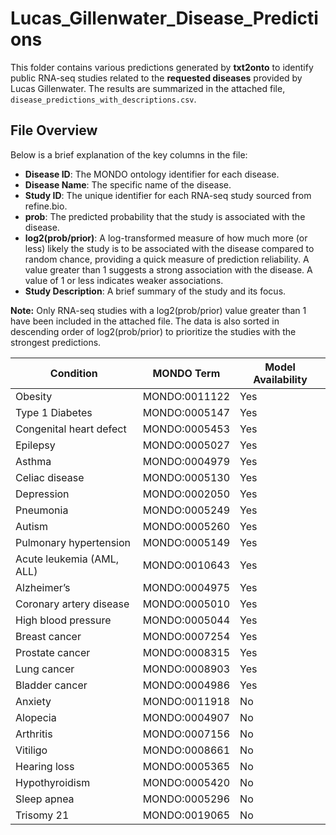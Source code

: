 # Lucas_Gillenwater_Disease_Predictions

This folder contains various predictions generated by **txt2onto** to identify public RNA-seq studies related to the **requested diseases** provided by Lucas Gillenwater. The results are summarized in the attached file, `disease_predictions_with_descriptions.csv`.

## File Overview

Below is a brief explanation of the key columns in the file:

- **Disease ID**: The MONDO ontology identifier for each disease.
- **Disease Name**: The specific name of the disease.
- **Study ID**: The unique identifier for each RNA-seq study sourced from refine.bio.
- **prob**: The predicted probability that the study is associated with the disease.
- **log2(prob/prior)**: A log-transformed measure of how much more (or less) likely the study is to be associated with the disease compared to random chance, providing a quick measure of prediction reliability. A value greater than 1 suggests a strong association with the disease. A value of 1 or less indicates weaker associations.
- **Study Description**: A brief summary of the study and its focus.

**Note:** Only RNA-seq studies with a log2(prob/prior) value greater than 1 have been included in the attached file. The data is also sorted in descending order of log2(prob/prior) to prioritize the studies with the strongest predictions.



| Condition                | MONDO Term      | Model Availability |
|--------------------------|-----------------|--------------------|
| Obesity                  | MONDO:0011122   | Yes                |
| Type 1 Diabetes           | MONDO:0005147   | Yes                |
| Congenital heart defect   | MONDO:0005453   | Yes                |
| Epilepsy                 | MONDO:0005027   | Yes                |
| Asthma                   | MONDO:0004979   | Yes                |
| Celiac disease           | MONDO:0005130   | Yes                |
| Depression               | MONDO:0002050   | Yes                |
| Pneumonia                | MONDO:0005249   | Yes                |
| Autism                   | MONDO:0005260   | Yes                |
| Pulmonary hypertension    | MONDO:0005149   | Yes                |
| Acute leukemia (AML, ALL) | MONDO:0010643   | Yes                |
| Alzheimer’s              | MONDO:0004975   | Yes                |
| Coronary artery disease   | MONDO:0005010   | Yes                |
| High blood pressure       | MONDO:0005044   | Yes                |
| Breast cancer            | MONDO:0007254   | Yes                |
| Prostate cancer          | MONDO:0008315   | Yes                |
| Lung cancer              | MONDO:0008903   | Yes                |
| Bladder cancer           | MONDO:0004986   | Yes                |
| Anxiety                  | MONDO:0011918   | No                 |
| Alopecia                 | MONDO:0004907   | No                 |
| Arthritis                | MONDO:0007156   | No                 |
| Vitiligo                 | MONDO:0008661   | No                 |
| Hearing loss             | MONDO:0005365   | No                 |
| Hypothyroidism           | MONDO:0005420   | No                 |
| Sleep apnea              | MONDO:0005296   | No                 |
| Trisomy 21               | MONDO:0019065   | No                 |



